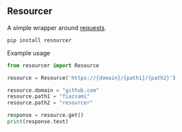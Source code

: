 ## Resourcer

A simple wrapper around [requests](https://github.com/psf/requests).  

```
pip install resourcer
```

Example usage

```Python
from resourcer import Resource

resource = Resource('https://{domain}/{path1}/{path2}')

resource.domain = "github.com"
resource.path1 = "fiazsami"
resource.path2 = "resourcer"

response = resource.get()
print(response.text)
```